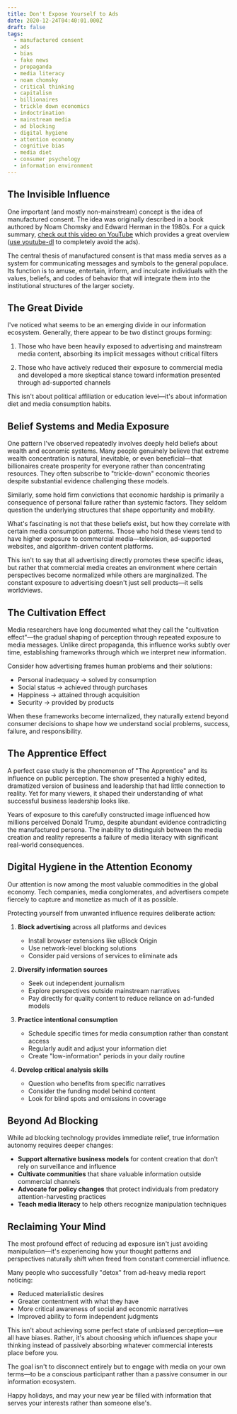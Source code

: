 ```yaml
---
title: Don't Expose Yourself to Ads
date: 2020-12-24T04:40:01.000Z
draft: false
tags:
  - manufactured consent
  - ads
  - bias
  - fake news
  - propaganda
  - media literacy
  - noam chomsky
  - critical thinking
  - capitalism
  - billionaires
  - trickle down economics
  - indoctrination
  - mainstream media
  - ad blocking
  - digital hygiene
  - attention economy
  - cognitive bias
  - media diet
  - consumer psychology
  - information environment
---
```


## The Invisible Influence

One important (and mostly non-mainstream) concept is the idea of manufactured
consent. The idea was originally described in a book authored by Noam Chomsky
and Edward Herman in the 1980s. For a quick summary, [check out this video
on YouTube](https://www.youtube.com/watch?v=pf-tQYcZGM4) which provides a great overview ([use
youtube-dl](https://ytdl-org.github.io/youtube-dl/index.html) to completely
avoid the ads).

The central thesis of manufactured consent is that mass media serves as a system for communicating messages and symbols to the general populace. Its function is to amuse, entertain, inform, and inculcate individuals with the values, beliefs, and codes of behavior that will integrate them into the institutional structures of the larger society.

## The Great Divide

I've noticed what seems to be an emerging divide in our information ecosystem. Generally, there appear to be two distinct groups forming:

1. Those who have been heavily exposed to advertising and mainstream media content, absorbing its implicit messages without critical filters

2. Those who have actively reduced their exposure to commercial media and developed a more skeptical stance toward information presented through ad-supported channels

This isn't about political affiliation or education level—it's about information diet and media consumption habits.

## Belief Systems and Media Exposure

One pattern I've observed repeatedly involves deeply held beliefs about wealth and economic systems. Many people genuinely believe that extreme wealth concentration is natural, inevitable, or even beneficial—that billionaires create prosperity for everyone rather than concentrating resources. They often subscribe to "trickle-down" economic theories despite substantial evidence challenging these models.

Similarly, some hold firm convictions that economic hardship is primarily a consequence of personal failure rather than systemic factors. They seldom question the underlying structures that shape opportunity and mobility.

What's fascinating is not that these beliefs exist, but how they correlate with certain media consumption patterns. Those who hold these views tend to have higher exposure to commercial media—television, ad-supported websites, and algorithm-driven content platforms.

This isn't to say that all advertising directly promotes these specific ideas, but rather that commercial media creates an environment where certain perspectives become normalized while others are marginalized. The constant exposure to advertising doesn't just sell products—it sells worldviews.

## The Cultivation Effect

Media researchers have long documented what they call the "cultivation effect"—the gradual shaping of perception through repeated exposure to media messages. Unlike direct propaganda, this influence works subtly over time, establishing frameworks through which we interpret new information.

Consider how advertising frames human problems and their solutions:

- Personal inadequacy → solved by consumption
- Social status → achieved through purchases
- Happiness → attained through acquisition
- Security → provided by products

When these frameworks become internalized, they naturally extend beyond consumer decisions to shape how we understand social problems, success, failure, and responsibility.

## The Apprentice Effect

A perfect case study is the phenomenon of "The Apprentice" and its influence on public perception. The show presented a highly edited, dramatized version of business and leadership that had little connection to reality. Yet for many viewers, it shaped their understanding of what successful business leadership looks like.

Years of exposure to this carefully constructed image influenced how millions perceived Donald Trump, despite abundant evidence contradicting the manufactured persona. The inability to distinguish between the media creation and reality represents a failure of media literacy with significant real-world consequences.

## Digital Hygiene in the Attention Economy

Our attention is now among the most valuable commodities in the global economy. Tech companies, media conglomerates, and advertisers compete fiercely to capture and monetize as much of it as possible.

Protecting yourself from unwanted influence requires deliberate action:

1. **Block advertising** across all platforms and devices
   - Install browser extensions like uBlock Origin
   - Use network-level blocking solutions
   - Consider paid versions of services to eliminate ads

2. **Diversify information sources**
   - Seek out independent journalism
   - Explore perspectives outside mainstream narratives
   - Pay directly for quality content to reduce reliance on ad-funded models

3. **Practice intentional consumption**
   - Schedule specific times for media consumption rather than constant access
   - Regularly audit and adjust your information diet
   - Create "low-information" periods in your daily routine

4. **Develop critical analysis skills**
   - Question who benefits from specific narratives
   - Consider the funding model behind content
   - Look for blind spots and omissions in coverage

## Beyond Ad Blocking

While ad blocking technology provides immediate relief, true information autonomy requires deeper changes:

- **Support alternative business models** for content creation that don't rely on surveillance and influence
- **Cultivate communities** that share valuable information outside commercial channels
- **Advocate for policy changes** that protect individuals from predatory attention-harvesting practices
- **Teach media literacy** to help others recognize manipulation techniques

## Reclaiming Your Mind

The most profound effect of reducing ad exposure isn't just avoiding manipulation—it's experiencing how your thought patterns and perspectives naturally shift when freed from constant commercial influence.

Many people who successfully "detox" from ad-heavy media report noticing:

- Reduced materialistic desires
- Greater contentment with what they have
- More critical awareness of social and economic narratives
- Improved ability to form independent judgments

This isn't about achieving some perfect state of unbiased perception—we all have biases. Rather, it's about choosing which influences shape your thinking instead of passively absorbing whatever commercial interests place before you.

The goal isn't to disconnect entirely but to engage with media on your own terms—to be a conscious participant rather than a passive consumer in our information ecosystem.

Happy holidays, and may your new year be filled with information that serves your interests rather than someone else's.
